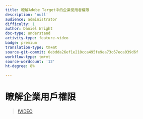 ```yaml
---
title: 瞭解Adobe Target中的企業使用者權限
description: 'null'
audience: administrator
difficulty: 1
author: Daniel Wright
doc-type: understand
activity-type: feature-video
badge: premium
translation-type: tm+mt
source-git-commit: 6ebdda26ef1e210cca495fe9ea73c67eca039d6f
workflow-type: tm+mt
source-wordcount: '12'
ht-degree: 8%

---
```



# 瞭解企業用戶權限

>[!VIDEO](https://video.tv.adobe.com/v/19042/?quality=12)